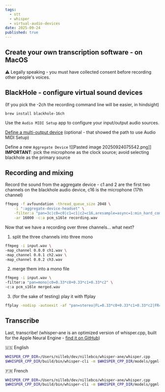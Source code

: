 ```yaml
---
tags:
  - stt
  - whisper
  - virtual-audio-devices
date: 2025-09-24
published: true
---
```



## Create your own transcription software - on MacOS
⚠️ Legally speaking - you must have collected consent before recording other people's voices.

## BlackHole - configure virtual sound devices
(If you pick the -2ch the recording command line will be easier, in hindsight)

```
brew install blackhole-16ch
```

Use the `Audio MIDI Setup` app to configure your input/output audio sources.

[Define a multi-output device](https://github.com/ExistentialAudio/BlackHole?tab=readme-ov-file) (optional - that showed the path to use Audio MIDI Setup)

Define a new `Aggregate Device`
![[Pasted image 20250924075542.png]]
**IMPORTANT**: pick the microphone as the clock source; avoid selecting blackhole as the primary source

## Recording and mixing
Record the sound from the aggregate device - c1 and 2 are the first two channels on the blackhole audio device, c16 is the microphone (17th channel)
```sh
ffmpeg -f avfoundation -thread_queue_size 2048 \
	-i ":aggregate-device-headset" \
	-filter:a "pan=3c|c0=c0|c1=c1|c2=c16,aresample=async=1:min_hard_comp=0.100:first_pts=0" \
	-ar 16000 -c:a pcm_s16le recording.wav
```

Now that we have a recording over three channels... what next?
1. split the three channels into three mono
```sh
ffmpeg -i input.wav \
-map_channel 0.0.0 ch1.wav \
-map_channel 0.0.1 ch2.wav \
-map_channel 0.0.2 ch3.wav
```
2. merge them into a mono file
```sh
ffmpeg -i input.wav \
-filter:a "pan=mono|c0=0.33*c0+0.33*c1+0.33*c2" \
-c:a pcm_s16le merged.wav
```
3. (for the sake of testing) play it with ffplay
```sh
ffplay -nodisp -autoexit -af "pan=stereo|FL=0.33*c0+0.33*c1+0.33*c2|FR=0.33*c0+0.33*c1+0.33*c2" input.wav
```

## Transcribe
Last, transcribe!
(whisper-ane is an optimized version of whisper.cpp, built for the Apple Neural Engine - [find it on GitHub](https://github.com/nillebco/fast-openai-like-transcription-server))

🇺🇸 English
```sh
WHISPER_CPP_DIR=/Users/nilleb/dev/nillebco/whisper-ane/whisper.cpp
$WHISPER_CPP_DIR/build/bin/whisper-cli -m $WHISPER_CPP_DIR/models/ggml-medium.en.bin -f merged.wav -ojf -of outputs/out-1806e5f1-3b03-4413-83c2-0ed2155dc7fd -l en
```

🇫🇷 French
```sh
WHISPER_CPP_DIR=/Users/nilleb/dev/nillebco/whisper-ane/whisper.cpp
$WHISPER_CPP_DIR/build/bin/whisper-cli -m $WHISPER_CPP_DIR/models/ggml-medium.bin -f merged.wav -ojf -of outputs/out-1806e5f1-3b03-4413-83c2-0ed2155dc7fd -l fr
```
